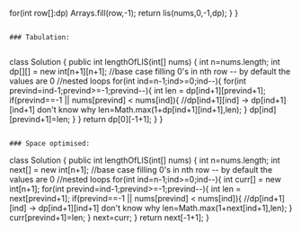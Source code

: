 for(int row[]:dp) Arrays.fill(row,-1);
return lis(nums,0,-1,dp);
}
}
```
​
### Tabulation:
​
```
class Solution {
public int lengthOfLIS(int[] nums) {
int n=nums.length;
int dp[][] = new int[n+1][n+1];
//base case filling 0's in nth row -- by default the values are 0
//nested loops
for(int ind=n-1;ind>=0;ind--){
for(int prevind=ind-1;prevind>=-1;prevind--){
int len = dp[ind+1][prevind+1];
if(prevind==-1 || nums[prevind] < nums[ind]){
//dp[ind+1][ind] -> dp[ind+1][ind+1] don't know why
len=Math.max(1+dp[ind+1][ind+1],len);
}
dp[ind][prevind+1]=len;
}
}
return dp[0][-1+1];
}
}
```
​
### Space optimised:
```
class Solution {
public int lengthOfLIS(int[] nums) {
int n=nums.length;
int next[] = new int[n+1];
//base case filling 0's in nth row -- by default the values are 0
//nested loops
for(int ind=n-1;ind>=0;ind--){
int curr[] = new int[n+1];
for(int prevind=ind-1;prevind>=-1;prevind--){
int len = next[prevind+1];
if(prevind==-1 || nums[prevind] < nums[ind]){
//dp[ind+1][ind] -> dp[ind+1][ind+1] don't know why
len=Math.max(1+next[ind+1],len);
}
curr[prevind+1]=len;
}
next=curr;
}
return next[-1+1];
}